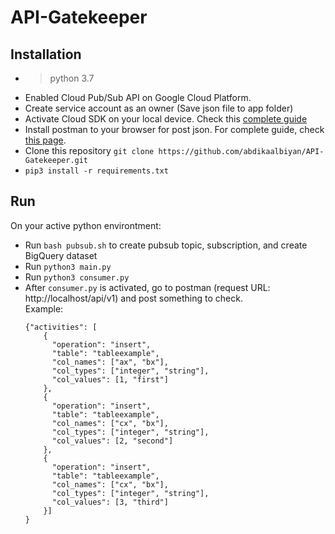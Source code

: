 # API-Gatekeeper


## Installation

- >python 3.7
- Enabled Cloud Pub/Sub API on Google Cloud Platform.
- Create service account as an owner (Save json file to app folder)
- Activate Cloud SDK on your local device. Check this [complete guide](https://cloud.google.com/sdk/docs/quickstart)
- Install postman to your browser for post json. For complete guide, check [this page](https://www.postman.com/downloads/).
- Clone this repository ```git clone https://github.com/abdikaalbiyan/API-Gatekeeper.git```
- ```pip3 install -r requirements.txt```



## Run
On your active python environtment:
- Run ```bash pubsub.sh``` to create pubsub topic, subscription, and create BigQuery dataset
- Run ```python3 main.py```
- Run ```python3 consumer.py```
- After ```consumer.py``` is activated, go to postman (request URL: http://localhost/api/v1) and post something to check.<br>
  Example:
  ```
  {"activities": [
      {
        "operation": "insert",
        "table": "tableexample",
        "col_names": ["ax", "bx"],
        "col_types": ["integer", "string"],
        "col_values": [1, "first"]
      },
      {
        "operation": "insert",
        "table": "tableexample",
        "col_names": ["cx", "bx"],
        "col_types": ["integer", "string"],
        "col_values": [2, "second"]
      },
      {
        "operation": "insert",
        "table": "tableexample",
        "col_names": ["cx", "bx"],
        "col_types": ["integer", "string"],
        "col_values": [3, "third"]
      }]
  }
  ```

